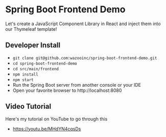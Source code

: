 # Spring Boot Frontend Demo

Let's create a JavaScript Component Library in React and inject them into
our Thymeleaf template!

## Developer Install

- `git clone git@github.com:wazooinc/spring-boot-frontend-demo.git`
- `cd spring-boot-frontend-demo`
- `cd src/main/frontend`
- `npm install`
- `npm start`
- Run the Spring Boot server from another console or your IDE
- Open your favorite browser to http://localhost:8080

## Video Tutorial

Here's my tutorial on YouTube to go through this

- https://youtu.be/MHdYN4cqsDs
